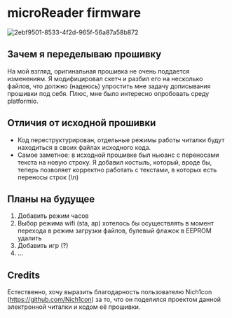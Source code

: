 # microReader firmware

![2ebf9501-8533-4f2d-965f-56a87a58b872](https://github.com/LogExE/reader_pio/assets/27575516/6929c2a0-cbf2-4c44-ac93-18264bc39b26)

## Зачем я переделываю прошивку

На мой взгляд, оригинальная прошивка не очень поддается изменениям. Я модифицировал скетч и разбил его на несколько файлов, что должно (надеюсь) упростить мне задачу дописывания прошивки под себя.
Плюс, мне было интересно опробовать среду platformio.

## Отличия от исходной прошивки

* Код переструктурирован, отдельные режимы работы читалки будут находиться в своих файлах исходного кода.
* Самое заметное: в исходной прошивке был ньюанс с переносами текста на новую строку. Я добавил костыль, который, вроде бы, теперь позволяет корректно работать с текстами, в которых есть переносы строк (\n)

## Планы на будущее

1. Добавить режим часов
2. Выбор режима wifi (sta, ap) хотелось бы осуществлять в момент перехода в режим загрузки файлов, булевый флажок в EEPROM удалить
3. Добавить игр (?)
4. ...

## Credits

Естественно, хочу выразить благодарность пользователю Nich1con (https://github.com/Nich1con) за то, что он поделился проектом данной электронной читалки и кодом её прошивки.
